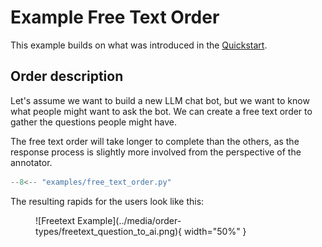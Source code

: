 # Example Free Text Order

This example builds on what was introduced in the [Quickstart](quickstart.md).

## Order description

Let's assume we want to build a new LLM chat bot, but we want to know what people might want to ask the bot. We can create a free text order to gather the questions people might have.

The free text order will take longer to complete than the others, as the response process is slightly more involved from the perspective of the annotator.

```python
--8<-- "examples/free_text_order.py"
```

The resulting rapids for the users look like this:

<figure markdown="span">
![Freetext Example](../media/order-types/freetext_question_to_ai.png){ width="50%" }
</figure>
